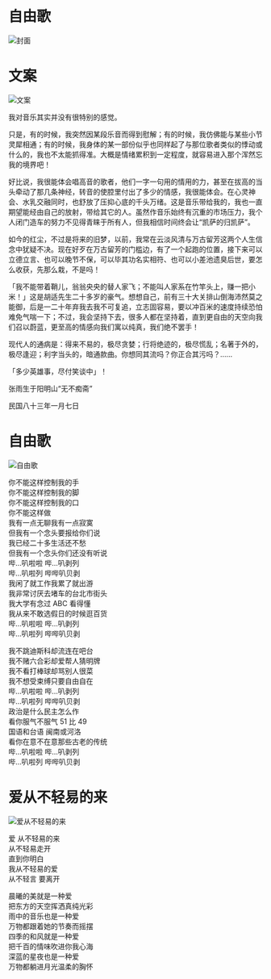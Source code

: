 # 自由歌

![封面](./cover.jpg)

# 文案

![文案](./description.jpg)

我对音乐其实并没有很特别的感觉。

只是，有的时候，我突然因某段乐音而得到慰解；有的时候，我仿佛能与某些小节灵犀相通；有的时候，我身体的某一部份似乎也同样起了与那位歌者类似的悸动或什么的，我也不太能抓得准。大概是情绪累积到一定程度，就容易进入那个浑然忘我的境界吧！

好比说，我很能体会唱高音的歌者，他们一字一句用的情用的力，甚至在拔高的当头牵动了那几条神经，转音的使腔里付出了多少的情感，我很能体会。在心灵神会、水乳交融同时，也舒放了压抑心底的千头万绪。这是音乐带给我的，我也一直期望能经由自己的放射，带给其它的人。虽然作音乐始终有沉重的市场压力，我个人闭门造车的努力不见得青睐于所有人，但我相信时间终会让“凯萨的归凯萨”。

如今的红尘，不过是将来的旧梦，以前，我常在云淡风清与万古留芳这两个人生信念中犹疑不决。现在好歹在万古留芳的门槛边，有了一个起跑的位置，接下来可以立德立言、也可以晚节不保，可以毕其功名实相符、也可以小差池遗臭后世，要怎么收获，先那么栽，不是吗！

「我不能带着鞘儿，翁翁央央的替人家飞；不能叫人家系在竹竿头上，赚一把小米！」这是胡适先生二十多岁的豪气。想想自己，前有三十大关排山倒海沛然莫之能御，后是一二十年弃我去我不可复追，立志固容易，要以冲百米的速度持续恐怕难免气喘一下；不过，我会坚持下去，很多人都在坚持着，直到更自由的天空向我们召以蔚蓝，更至高的情感向我们寓以纯真，我们绝不罢手！

现代人的通病是：得来不易的，极尽贪婪；行将绝迹的，极尽慌乱；名著于外的，极尽逢迎；利字当头的，暗通款曲。你想同其流吗？你正合其污吗？……

「多少英雄事，尽付笑谈中」！

张雨生于阳明山“无不痴斋”

民国八十三年一月七日

# 自由歌

![自由歌](./zyg.jpg)

你不能这样控制我的手  
你不能这样控制我的脚  
你不能这样控制我的口  
你不能这样做  
我有一点无聊我有一点寂寞  
但我有一个念头要报给你们说  
我已经二十多生活还不愁  
但我有一个念头你们还没有听说  
哔...叭啦啦 哔...叭剥列  
哔...叭啦列 哔哔叭贝剥  
我闲了就工作我累了就出游  
我非常讨厌去堵车的台北市街头  
我大学有念过 ABC 看得懂  
我从来不敢选假日的时候逛百货  
哔...叭啦啦 哔...叭剥列  
哔...叭啦列 哔哔叭贝剥

我不跳迪斯科却流连在吧台  
我不赌六合彩却爱帮人猜明牌  
我不看打棒球却骂别人很菜  
我不想受束缚只要自由自在  
哔...叭啦啦 哔...叭剥列  
哔...叭啦列 哔哔叭贝剥  
政治是什么民主怎么作  
看你服气不服气 51 比 49  
国语和台语 闽南或河洛  
看你在意不在意那些古老的传统  
哔...叭啦啦 哔...叭剥列  
哔...叭啦列 哔哔叭贝剥

# 爱从不轻易的来

![爱从不轻易的来](./acbqydl.jpg)

爱 从不轻易的来  
从不轻易走开  
直到你明白  
我从不轻易的爱  
从不轻言 要离开

晨曦的美就是一种爱  
把东方的天空挥洒真纯光彩  
雨中的音乐也是一种爱  
万物都跟着她的节奏而摇摆  
四季的和风就是一种爱  
把千百的情味吹进你我心海  
深蓝的星夜也是一种爱  
万物都躺进月光温柔的胸怀
